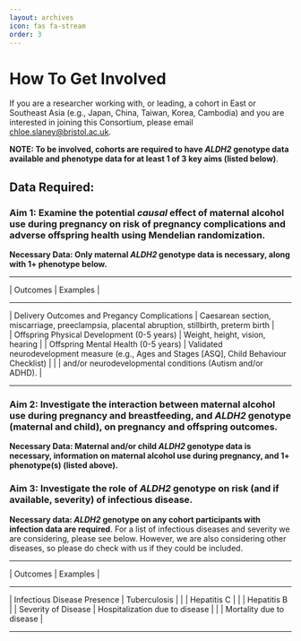 ```yaml
---
layout: archives
icon: fas fa-stream
order: 3
---
```


# How To Get Involved
If you are a researcher working with, or leading, a cohort in East or Southeast Asia (e.g., Japan, China, Taiwan, Korea, Cambodia) and you are interested in joining this Consortium, please email chloe.slaney@bristol.ac.uk. 

**NOTE: To be involved, cohorts are required to have *ALDH2* genotype data available and phenotype data for at least 1 of 3 key aims (listed below)**. 

## Data Required:
### Aim 1: Examine the potential *causal* effect of maternal alcohol use during pregnancy on risk of pregnancy complications and adverse offspring health using Mendelian randomization. 

**Necessary Data: Only maternal *ALDH2* genotype data is necessary, along with 1+ phenotype below.** 
_______________________________________________________________________________________________________________________________________________
|         Outcomes                             |                                         Examples                                             |
_______________________________________________________________________________________________________________________________________________
| Delivery Outcomes and Pregancy Complications | Caesarean section, miscarriage, preeclampsia, placental abruption, stillbirth, preterm birth |    
| Offspring Physical Development (0-5 years)   | Weight, height, vision, hearing                                                              |
| Offspring Mental Health (0-5 years)          | Validated neurodevelopment measure (e.g., Ages and Stages [ASQ], Child Behaviour Checklist)  |    |                                              | and/or neurodevelopmental conditions (Autism and/or ADHD).                                   |
_______________________________________________________________________________________________________________________________________________

### Aim 2: Investigate the interaction between maternal alcohol use during pregnancy and breastfeeding, and *ALDH2* genotype (maternal and child), on pregnancy and offspring outcomes. 

**Necessary Data: Maternal and/or child *ALDH2* genotype data is necessary, information on maternal alcohol use during pregnancy, and 1+ phenotype(s) (listed above).** 

### Aim 3: Investigate the role of *ALDH2* genotype on risk (and if available, severity) of infectious disease. 

**Necessary data: *ALDH2* genotype on any cohort participants with infection data are required**. For a list of infectious diseases and severity we are considering, please see below. However, we are also considering other diseases, so please do check with us if they could be included.
________________________________________________________________
|         Outcomes            |            Examples            |
________________________________________________________________
| Infectious Disease Presence | Tuberculosis                   |
|                             | Hepatitis C                    |
|                             | Hepatitis B                    |
| Severity of Disease         | Hospitalization due to disease |
|                             | Mortality due to disease       |
________________________________________________________________
